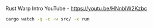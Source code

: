 
Rust Warp Intro YouTube - https://youtu.be/HNnbIW2Kzbc

```sh
cargo watch -q -c -w src/ -x run
```

 